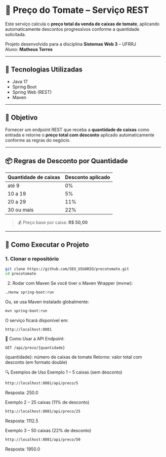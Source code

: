 # 🍅 Preço do Tomate – Serviço REST

Este serviço calcula o **preço total da venda de caixas de tomate**, aplicando automaticamente descontos progressivos conforme a quantidade solicitada.

Projeto desenvolvido para a disciplina **Sistemas Web 3** – UFRRJ  
Aluno: **Matheus Torres**

---

## 🧰 Tecnologias Utilizadas

- Java 17
- Spring Boot
- Spring Web (REST)
- Maven

---

## 🎯 Objetivo

Fornecer um endpoint REST que receba a **quantidade de caixas** como entrada e retorne o **preço total com desconto** aplicado automaticamente conforme as regras do negócio.

---

## 📦 Regras de Desconto por Quantidade

| Quantidade de caixas | Desconto aplicado |
|----------------------|-------------------|
| até 9                | 0%                |
| 10 a 19              | 5%                |
| 20 a 29              | 11%               |
| 30 ou mais           | 22%               |

> 💰 Preço base por caixa: **R$ 50,00**

---

## 🚀 Como Executar o Projeto

### 1. Clonar o repositório

```bash
git clone https://github.com/SEU_USUARIO/precotomate.git
cd precotomate

```

2. Rodar com Maven
Se você tiver o Maven Wrapper (mvnw):
```bash
./mvnw spring-boot:run
```
Ou, se usa Maven instalado globalmente:
```bash
mvn spring-boot:run
```

O serviço ficará disponível em:

```arduino
http://localhost:8081
```

📲 Como Usar a API
Endpoint:
```bash
GET /api/preco/{quantidade}
```
{quantidade}: número de caixas de tomate
Retorno: valor total com desconto (em formato double)

🔍 Exemplos de Uso
Exemplo 1 – 5 caixas (sem desconto)
```bash
http://localhost:8081/api/preco/5
```
Resposta:
250.0


Exemplo 2 – 25 caixas (11% de desconto)
```bash
http://localhost:8081/api/preco/25
```
Resposta:
1112.5

Exemplo 3 – 50 caixas (22% de desconto)
```bash
http://localhost:8081/api/preco/50
```
Resposta:
1950.0
